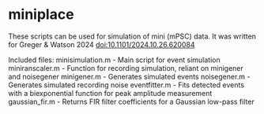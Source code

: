 # miniplace
These scripts can be used for simulation of mini (mPSC) data. It was written for Greger & Watson 2024 [doi:10.1101/2024.10.26.620084](https://doi.org/10.1101/2024.10.26.620084)

Included files:
minisimulation.m - Main script for event simulation
miniranscaler.m - Function for recording simulation, reliant on minigener and noisegener
minigener.m - Generates simulated events
noisegener.m - Generates simulated recording noise
eventfitter.m - Fits detected events with a biexponential function for peak amplitude measurement
gaussian_fir.m - Returns FIR filter coefficients for a Gaussian low-pass filter

 
